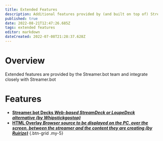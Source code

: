 ```yaml
---
title: Extended Features
description: Additional features provided by (and built on top of) Streamer.bot
published: true
date: 2022-08-21T12:47:26.685Z
tags: extended features
editor: markdown
dateCreated: 2022-07-08T21:28:37.628Z
---
```


# Overview

Extended features are provided by the Streamer.bot team and integrate closely with Streamer.bot

# Features
* [**Streamer.bot Decks *Web-based StreamDeck or LoupeDeck alternative 
(by Whipstickgostop)***](/en/Extended-Features/HTML-Decks)
* [**HTML Overlay *Browser source to be displayed on the PC, over the screen, between the streamer and the content they are creating 
(by Ruirize)***](/en/Extended-Features/HTML-Overlay)
{.btn-grid .my-5}